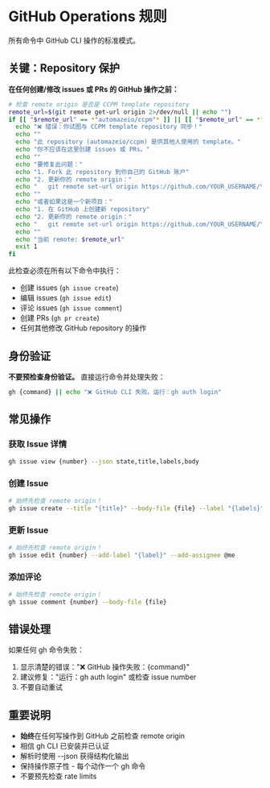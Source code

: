 # GitHub Operations 规则

所有命令中 GitHub CLI 操作的标准模式。

## 关键：Repository 保护

**在任何创建/修改 issues 或 PRs 的 GitHub 操作之前：**

```bash
# 检查 remote origin 是否是 CCPM template repository
remote_url=$(git remote get-url origin 2>/dev/null || echo "")
if [[ "$remote_url" == *"automazeio/ccpm"* ]] || [[ "$remote_url" == *"automazeio/ccpm.git"* ]]; then
  echo "❌ 错误：你试图与 CCPM template repository 同步！"
  echo ""
  echo "此 repository (automazeio/ccpm) 是供其他人使用的 template。"
  echo "你不应该在这里创建 issues 或 PRs。"
  echo ""
  echo "要修复此问题："
  echo "1. Fork 此 repository 到你自己的 GitHub 账户"
  echo "2. 更新你的 remote origin："
  echo "   git remote set-url origin https://github.com/YOUR_USERNAME/YOUR_REPO.git"
  echo ""
  echo "或者如果这是一个新项目："
  echo "1. 在 GitHub 上创建新 repository"
  echo "2. 更新你的 remote origin："
  echo "   git remote set-url origin https://github.com/YOUR_USERNAME/YOUR_REPO.git"
  echo ""
  echo "当前 remote: $remote_url"
  exit 1
fi
```

此检查必须在所有以下命令中执行：
- 创建 issues (`gh issue create`)
- 编辑 issues (`gh issue edit`)
- 评论 issues (`gh issue comment`)
- 创建 PRs (`gh pr create`)
- 任何其他修改 GitHub repository 的操作

## 身份验证

**不要预检查身份验证。** 直接运行命令并处理失败：

```bash
gh {command} || echo "❌ GitHub CLI 失败。运行：gh auth login"
```

## 常见操作

### 获取 Issue 详情
```bash
gh issue view {number} --json state,title,labels,body
```

### 创建 Issue
```bash
# 始终先检查 remote origin！
gh issue create --title "{title}" --body-file {file} --label "{labels}"
```

### 更新 Issue
```bash
# 始终先检查 remote origin！
gh issue edit {number} --add-label "{label}" --add-assignee @me
```

### 添加评论
```bash
# 始终先检查 remote origin！
gh issue comment {number} --body-file {file}
```

## 错误处理

如果任何 gh 命令失败：
1. 显示清楚的错误："❌ GitHub 操作失败：{command}"
2. 建议修复："运行：gh auth login" 或检查 issue number
3. 不要自动重试

## 重要说明

- **始终**在任何写操作到 GitHub 之前检查 remote origin
- 相信 gh CLI 已安装并已认证
- 解析时使用 --json 获得结构化输出
- 保持操作原子性 - 每个动作一个 gh 命令
- 不要预先检查 rate limits